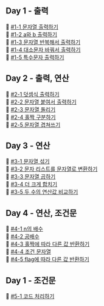 ## Day 1 - 출력   
📍 [#1-1 문자열 출력하기](https://dneod.tistory.com/37 "#1-1 문자열 출력하기")    
📍 [#1-2 a와 b 출력하기](https://dneod.tistory.com/38 "#1-2 a와 b 출력하기")    
📍 [#1-3 문자열 반복해서 출력하기](https://dneod.tistory.com/39 "#1-3 문자열 반복해서 출력하기")    
📍 [#1-4 대소문자 바꿔서 출력하기](https://dneod.tistory.com/40 " #1-4 대소문자 바꿔서 출력하기")    
📍 [#1-5 특수문자 출력하기](https://dneod.tistory.com/41 "#1-5 특수문자 출력하기")    
## Day 2 - 출력, 연산   
📍 [#2-1 덧셈식 출력하기](https://dneod.tistory.com/42 "#2-1 덧셈식 출력하기")    
📍 [#2-2 문자열 붙여서 출력하기](https://dneod.tistory.com/43 "#2-2 문자열 붙여서 출력하기")    
📍 [#2-3 문자열 돌리기](https://dneod.tistory.com/44 "#2-3 문자열 돌리기")    
📍 [#2-4 홀짝 구분하기](https://dneod.tistory.com/45 "#2-4 홀짝 구분하기")    
📍 [#2-5 문자열 겹쳐쓰기](https://dneod.tistory.com/46 "#2-5 문자열 겹쳐쓰기")    
## Day 3 - 연산   
📍 [#3-1 문자열 섞기](https://dneod.tistory.com/47 "#3-1 문자열 섞기")    
📍 [#3-2 문자 리스트를 문자열로 변환하기](https://dneod.tistory.com/48 "#3-2 문자 리스트를 문자열로 변환하기")    
📍 [#3-3 문자열 곱하기](https://dneod.tistory.com/49 "#3-3 문자열 곱하기")    
📍 [#3-4 더 크게 합치기](https://dneod.tistory.com/62 "#3-4 더 크게 합치기")    
📍 [#3-5 두 수의 연산값 비교하기](https://dneod.tistory.com/63 "#3-5 두 수의 연산값 비교하기")    
## Day 4 - 연산, 조건문     
📍 [#4-1 n의 배수](https://dneod.tistory.com/64 "#4-1 n의 배수")    
📍 [#4-2 공배수](https://dneod.tistory.com/65 "#4-2 공배수")    
📍 [#4-3 홀짝에 따라 다른 값 반환하기](https://dneod.tistory.com/66 "#4-3 홀짝에 따라 다른 값 반환하기")    
📍 [#4-4 조건 문자열](https://dneod.tistory.com/67 "#4-4 조건 문자열")    
📍 [#4-5 flag에 따라 다른 값 반환하기](https://dneod.tistory.com/68 "#4-5 flag에 따라 다른 값 반환하기")    
## Day 1 - 조건문       
📍 [#5-1 코드 처리하기](https://dneod.tistory.com/69 "#5-1 코드 처리하기")    
